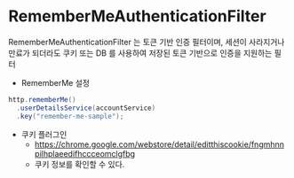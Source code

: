 # RememberMeAuthenticationFilter

RememberMeAuthenticationFilter 는 토큰 기반 인증 필터이며, 세션이 사라지거나 만료가 되더라도 쿠키 또는 DB 를 사용하여 저장된 토큰 기반으로 인증을 지원하는 필터

- RememberMe 설정

```java
http.rememberMe()
  .userDetailsService(accountService)
  .key("remember-me-sample");
```

- 쿠키 플러그인
  - https://chrome.google.com/webstore/detail/editthiscookie/fngmhnnpilhplaeedifhccceomclgfbg
  - 쿠키 정보를 확인할 수 있다.
